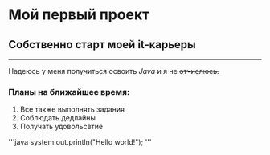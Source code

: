 # Мой первый проект


## Собственно старт моей it-карьеры

---

Надеюсь у меня получиться освоить *Java* и я не ~~отчислюсь.~~

### Планы на ближайшее время:
1. Все также выполнять задания
2. Соблюдать дедлайны
3. Получать удовольсвтие 

'''java
system.out.println("Hello world!");
'''